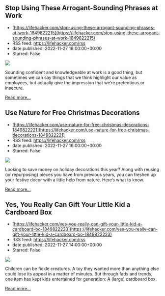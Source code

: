## Stop Using These Arrogant-Sounding Phrases at Work
 - [https://lifehacker.com/stop-using-these-arrogant-sounding-phrases-at-work-1849822215](https://lifehacker.com/stop-using-these-arrogant-sounding-phrases-at-work-1849822215)
 - RSS feed: https://lifehacker.com/rss
 - date published: 2022-11-27 18:00:00+00:00
 - Starred: False

<img src="https://i.kinja-img.com/gawker-media/image/upload/s---5cjGdr8--/c_fit,fl_progressive,q_80,w_636/b362aa75df7044a81789c0a8f05b4a53.jpg" /><p>Sounding confident and knowledgeable at work is a good thing, but sometimes we can say things that we think highlight our value as employees, but actually give the impression that we’re pretentious or insecure. </p><p><a href="https://lifehacker.com/stop-using-these-arrogant-sounding-phrases-at-work-1849822215">Read more...</a></p>

## Use Nature for Free Christmas Decorations
 - [https://lifehacker.com/use-nature-for-free-christmas-decorations-1849822221](https://lifehacker.com/use-nature-for-free-christmas-decorations-1849822221)
 - RSS feed: https://lifehacker.com/rss
 - date published: 2022-11-27 16:00:00+00:00
 - Starred: False

<img src="https://i.kinja-img.com/gawker-media/image/upload/s--j1EnJZ4z--/c_fit,fl_progressive,q_80,w_636/4f9679d8daffc9815ce2f9372ba42bf2.jpg" /><p>Looking to save money on holiday decorations this year? Along with reusing (or repurposing) pieces you have from previous years, you can freshen up your festive decor with a little help from nature. Here’s what to know.</p><p><a href="https://lifehacker.com/use-nature-for-free-christmas-decorations-1849822221">Read more...</a></p>

## Yes, You Really Can Gift Your Little Kid a Cardboard Box
 - [https://lifehacker.com/yes-you-really-can-gift-your-little-kid-a-cardboard-bo-1849822223](https://lifehacker.com/yes-you-really-can-gift-your-little-kid-a-cardboard-bo-1849822223)
 - RSS feed: https://lifehacker.com/rss
 - date published: 2022-11-27 14:00:00+00:00
 - Starred: False

<img src="https://i.kinja-img.com/gawker-media/image/upload/s--dxxHodzb--/c_fit,fl_progressive,q_80,w_636/d094a6cce3be0f4ffd14b2c95b36bada.jpg" /><p>Children can be fickle creatures. A toy they wanted more than anything else could lose its appeal in a matter of minutes. But through fads and trends, one item has kept kids entertained for generation: A (large) cardboard box.</p><p><a href="https://lifehacker.com/yes-you-really-can-gift-your-little-kid-a-cardboard-bo-1849822223">Read more...</a></p>
